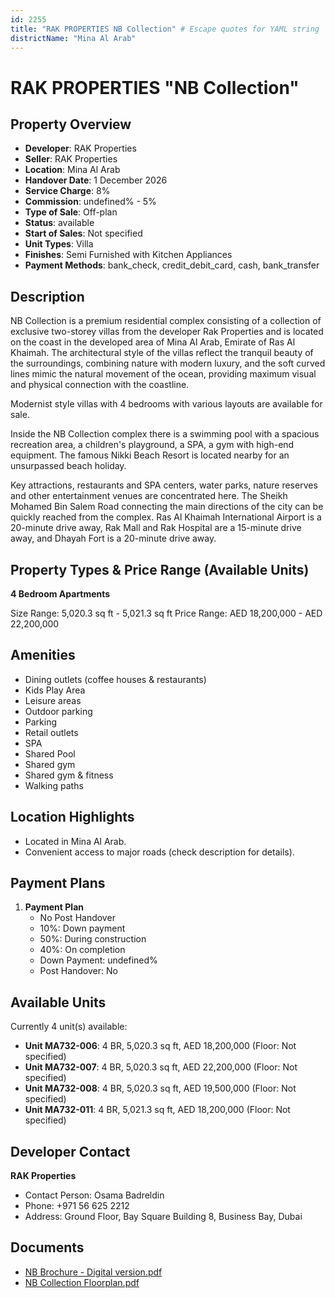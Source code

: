 ```yaml
---
id: 2255
title: "RAK PROPERTIES NB Collection" # Escape quotes for YAML string
districtName: "Mina Al Arab"
---
```


# RAK PROPERTIES "NB Collection"

## Property Overview
- **Developer**: RAK Properties
- **Seller**: RAK Properties
- **Location**: Mina Al Arab
- **Handover Date**: 1 December 2026
- **Service Charge**: 8%
- **Commission**: undefined% - 5%
- **Type of Sale**: Off-plan
- **Status**: available
- **Start of Sales**: Not specified
- **Unit Types**: Villa
- **Finishes**: Semi Furnished with Kitchen Appliances
- **Payment Methods**: bank_check, credit_debit_card, cash, bank_transfer

## Description
NB Collection is a premium residential complex consisting of a collection of exclusive two-storey villas from the developer Rak Properties and is located on the coast in the developed area of Mina Al Arab, Emirate of Ras Al Khaimah. The architectural style of the villas reflect the tranquil beauty of the surroundings, combining nature with modern luxury, and the soft curved lines mimic the natural movement of the ocean, providing maximum visual and physical connection with the coastline.

Modernist style villas with 4 bedrooms with various layouts are available for sale.

Inside the NB Collection complex there is a swimming pool with a spacious recreation area, a children's playground, a SPA, a gym with high-end equipment. The famous Nikki Beach Resort is located nearby for an unsurpassed beach holiday.

Key attractions, restaurants and SPA centers, water parks, nature reserves and other entertainment venues are concentrated here. The Sheikh Mohamed Bin Salem Road connecting the main directions of the city can be quickly reached from the complex. Ras Al Khaimah International Airport is a 20-minute drive away, Rak Mall and Rak Hospital are a 15-minute drive away, and Dhayah Fort is a 20-minute drive away.

## Property Types & Price Range (Available Units)
**4 Bedroom Apartments**

Size Range: 5,020.3 sq ft - 5,021.3 sq ft
Price Range: AED 18,200,000 - AED 22,200,000

## Amenities
- Dining outlets  (coffee houses & restaurants)
- Kids Play Area
- Leisure areas
- Outdoor parking
- Parking
- Retail outlets
- SPA
- Shared Pool
- Shared gym
- Shared gym & fitness
- Walking paths

## Location Highlights
- Located in Mina Al Arab.
- Convenient access to major roads (check description for details).

## Payment Plans
1. **Payment Plan**
   - No Post Handover
   - 10%: Down payment
   - 50%: During construction
   - 40%: On completion
   - Down Payment: undefined%
   - Post Handover: No

## Available Units
Currently 4 unit(s) available:
- **Unit MA732-006**: 4 BR, 5,020.3 sq ft, AED 18,200,000 (Floor: Not specified)
- **Unit MA732-007**: 4 BR, 5,020.3 sq ft, AED 22,200,000 (Floor: Not specified)
- **Unit MA732-008**: 4 BR, 5,020.3 sq ft, AED 19,500,000 (Floor: Not specified)
- **Unit MA732-011**: 4 BR, 5,021.3 sq ft, AED 18,200,000 (Floor: Not specified)

## Developer Contact
**RAK Properties**
- Contact Person: Osama Badreldin
- Phone: +971 56 625 2212
- Address: Ground Floor, Bay Square Building 8, Business Bay, Dubai

## Documents
- [NB Brochure - Digital version.pdf](https://cdn.geniemap.net/2024/06/24/uD5vCBxLNP8f1dND4EdxL4JDfPOhiAuzlT2dSPNU.pdf)
- [NB Collection Floorplan.pdf](https://cdn.geniemap.net/2024/06/24/bJMNHmvgsIDHihqZyi7z1vX5eRDA7PePigsvj0Ye.pdf)
